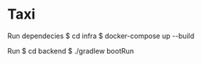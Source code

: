 # Taxi

Run dependecies
$ cd infra
$ docker-compose up --build

Run 
$ cd backend
$ ./gradlew bootRun